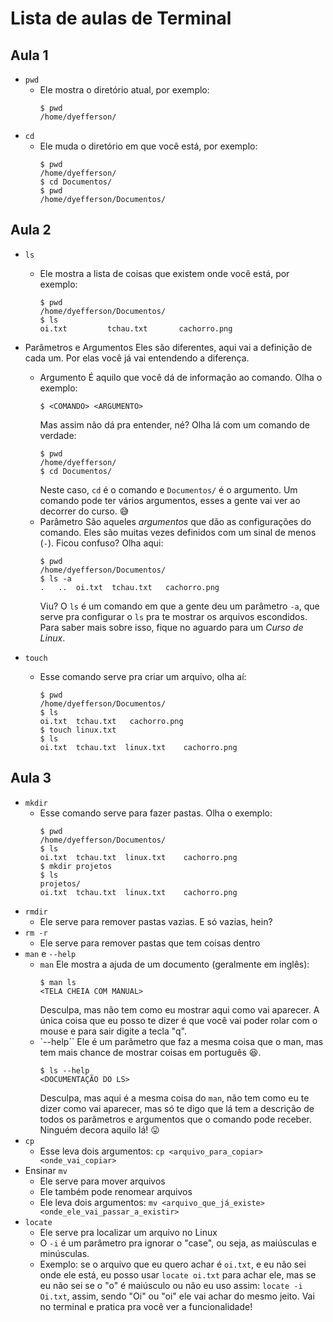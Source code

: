 # Lista de aulas de Terminal

## Aula 1

* `pwd`
	* Ele mostra o diretório atual, por exemplo:
		```
		$ pwd
		/home/dyefferson/
		```
* `cd`
	* Ele muda o diretório em que você está, por exemplo:
		```
		$ pwd
		/home/dyefferson/
		$ cd Documentos/
		$ pwd
		/home/dyefferson/Documentos/
		```

## Aula 2

* `ls`
	* Ele mostra a lista de coisas que existem onde você está, por exemplo:
		```
		$ pwd
		/home/dyefferson/Documentos/
		$ ls
		oi.txt         tchau.txt       cachorro.png
		```
* Parâmetros e Argumentos
	Eles são diferentes, aqui vai a definição de cada um. Por elas você já vai entendendo a diferença.
	* Argumento
		É aquilo que você dá de informação ao comando. Olha o exemplo:
		```
		$ <COMANDO> <ARGUMENTO>
		```
		Mas assim não dá pra entender, né? Olha lá com um comando de verdade:
		```
		$ pwd
		/home/dyefferson/
		$ cd Documentos/
		```
		Neste caso, `cd` é o comando e `Documentos/` é o argumento. Um comando pode ter vários argumentos, esses a gente vai ver ao decorrer do curso. 😅
	* Parâmetro
		São aqueles *argumentos* que dão as configurações do comando. Eles são muitas vezes definidos com um sinal de menos (`-`). Ficou confuso? Olha aqui:
		```
		$ pwd
		/home/dyefferson/Documentos/
		$ ls -a
		.	..	oi.txt	tchau.txt	cachorro.png
		```
		Viu? O `ls` é um comando em que a gente deu um parâmetro `-a`, que serve pra configurar o `ls` pra te mostrar os arquivos escondidos. Para saber mais sobre isso, fique no aguardo para um *Curso de Linux*.

* `touch`
	* Esse comando serve pra criar um arquivo, olha aí:
		```
		$ pwd
		/home/dyefferson/Documentos/
		$ ls
		oi.txt	tchau.txt	cachorro.png
		$ touch linux.txt
		$ ls
		oi.txt	tchau.txt  linux.txt	cachorro.png
		```
## Aula 3

* `mkdir`
	* Esse comando serve para fazer pastas. Olha o exemplo:
		```
		$ pwd
		/home/dyefferson/Documentos/
		$ ls
		oi.txt	tchau.txt  linux.txt	cachorro.png
		$ mkdir projetos
		$ ls
		projetos/
		oi.txt	tchau.txt  linux.txt	cachorro.png
		```
* `rmdir`
	* Ele serve para remover pastas vazias. E só vazias, hein?
* `rm -r`
	* Ele serve para remover pastas que tem coisas dentro
* `man` e `--help`
	* `man`
		Ele mostra a ajuda de um documento (geralmente em inglês):
		```
		$ man ls
		<TELA CHEIA COM MANUAL>
		```
		Desculpa, mas não tem como eu mostrar aqui como vai aparecer. A única coisa que eu posso te dizer é que você vai poder rolar com o mouse e para sair digite a tecla "q".
	* `--help``
		Ele é um parâmetro que faz a mesma coisa que o man, mas tem mais chance de mostrar coisas em português 😆.
		```
		$ ls --help
		<DOCUMENTAÇÃO DO LS>
		```
		Desculpa, mas aqui é a mesma coisa do `man`, não tem como eu te dizer como vai aparecer, mas só te digo que lá tem a descrição de todos os parâmetros e argumentos que o comando pode receber. Ninguém decora aquilo lá! 😛
* `cp`
	* Esse leva dois argumentos: `cp <arquivo_para_copiar> <onde_vai_copiar>`
* Ensinar `mv`
	* Ele serve para mover arquivos
	* Ele também pode renomear arquivos
	* Ele leva dois argumentos: `mv <arquivo_que_já_existe> <onde_ele_vai_passar_a_existir>`
* `locate`
	* Ele serve pra localizar um arquivo no Linux
	* O `-i` é um parâmetro pra ignorar o "case", ou seja, as maiúsculas e minúsculas.
	* Exemplo: se o arquivo que eu quero achar é `oi.txt`, e eu não sei onde ele está, eu posso usar `locate oi.txt` para achar ele, mas se eu não sei se o "o" é maiúsculo ou não eu uso assim: `locate -i Oi.txt`, assim, sendo "Oi" ou "oi" ele vai achar do mesmo jeito. Vai no terminal e pratica pra você ver a funcionalidade!
